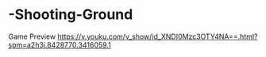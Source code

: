 # -Shooting-Ground

Game Preview
https://v.youku.com/v_show/id_XNDI0Mzc3OTY4NA==.html?spm=a2h3j.8428770.3416059.1
